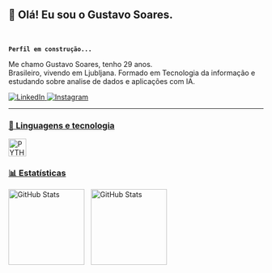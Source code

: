 ## 👋 Olá! Eu sou o Gustavo Soares.

<br />

**`Perfil em construção...`**

Me chamo Gustavo Soares, tenho 29 anos.     
Brasileiro, vivendo em Ljubljana.
Formado em Tecnologia da informação e estudando sobre analise de dados e aplicações com IA.



<p align="left">
      <a href="https://www.linkedin.com/in/gustavo-costa-3a1862339/">
  <img 
       alt="LinkedIn" 
       title = 'Linkedin profile' 
       src="https://img.shields.io/badge/LinkedIn-blue?logo=linkedIn&logoColor=white&style=for-the-badge" />
</a>
      <a href="https://www.instagram.com/gussuvivor?igsh=ZDRweWNuYTFhcmhp&utm_source=qr">
         <img 
         alt="Instagram" 
         title="Follow me on intagram" 
         src="https://img.shields.io/badge/Instagram-red?logo=instagram&logoColor=white&style=for-the-badge" />

---

### 🤖 Linguagens e tecnologia

<p>
    <img
    align = 'left'
    alt = 'PYTHON'
    title = 'PYTHON'
    width = '35px'
    style = 'padding-right: 10pc;' 
    src="https://cdn.jsdelivr.net/gh/devicons/devicon@latest/icons/python/python-original-wordmark.svg" 
    />

<br/>
<br/>

### 📊 Estatísticas

 <img
    align = 'left'
    alt = 'GitHub Stats'
    height = '150'
    style = 'padding-right: 10px;' 
    src="https://github-readme-stats.vercel.app/api?username=Gus96costa&show_icons=true&theme=tokyonight&iclude_all_commits=true&locale=pt-br" 
/>

 <img
    align = 'left'
    alt = 'GitHub Stats'
    height = '150'
    style = 'padding-right: 10px;'
    src="https://github-readme-stats.vercel.app/api/top-langs/?username=Gus96costa&theme=tokyonight&layout=compact&custom_tittle=Tecnologias&langs_count=5" 
    />

